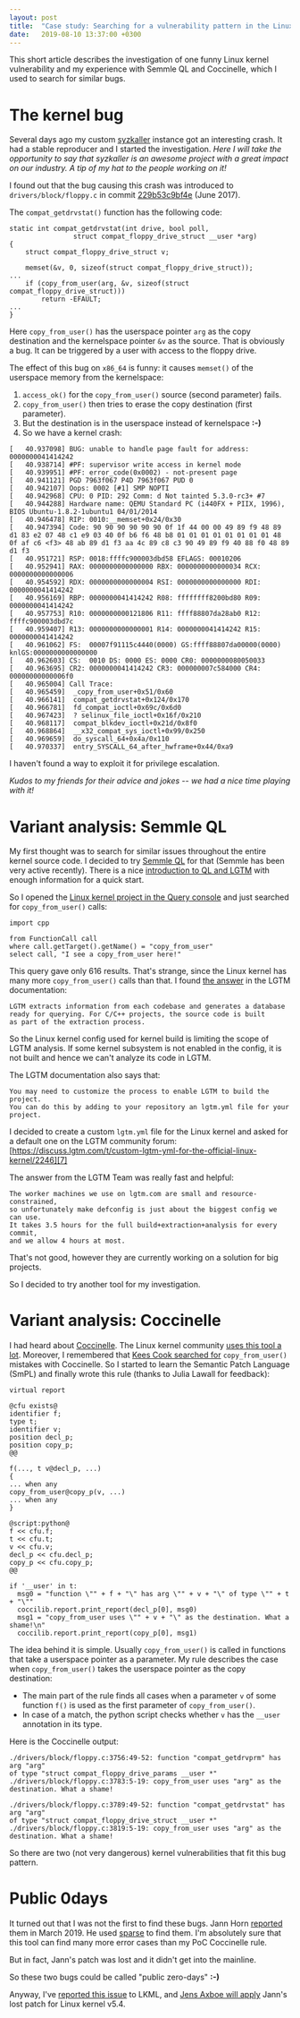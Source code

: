 ```yaml
---
layout: post
title:  "Case study: Searching for a vulnerability pattern in the Linux kernel"
date:   2019-08-10 13:37:00 +0300
---
```


This short article describes the investigation of one funny Linux kernel vulnerability
and my experience with Semmle QL and Coccinelle, which I used to search for similar bugs.

# The kernel bug

Several days ago my custom [syzkaller][1] instance got an interesting crash.
It had a stable reproducer and I started the investigation.
_Here I will take the opportunity to say that syzkaller is an awesome project with a great
impact on our industry. A tip of my hat to the people working on it!_

I found out that the bug causing this crash was introduced to `drivers/block/floppy.c`
in commit [229b53c9bf4e][2] (June 2017).

The `compat_getdrvstat()` function has the following code:
```
static int compat_getdrvstat(int drive, bool poll,
			    struct compat_floppy_drive_struct __user *arg)
{
	struct compat_floppy_drive_struct v;

	memset(&v, 0, sizeof(struct compat_floppy_drive_struct));
...
	if (copy_from_user(arg, &v, sizeof(struct compat_floppy_drive_struct)))
		return -EFAULT;
...
}
```

Here `copy_from_user()` has the userspace pointer `arg` as the copy destination and
the kernelspace pointer `&v` as the source. That is obviously a bug. It can be triggered
by a user with access to the floppy drive.

The effect of this bug on `x86_64` is funny: it causes `memset()` of the userspace memory from the kernelspace:
 1. `access_ok()` for the `copy_from_user()` source (second parameter) fails.
 2. `copy_from_user()` then tries to erase the copy destination (first parameter).
 3. But the destination is in the userspace instead of kernelspace __:-)__
 4. So we have a kernel crash:
```
[   40.937098] BUG: unable to handle page fault for address: 0000000041414242
[   40.938714] #PF: supervisor write access in kernel mode
[   40.939951] #PF: error_code(0x0002) - not-present page
[   40.941121] PGD 7963f067 P4D 7963f067 PUD 0
[   40.942107] Oops: 0002 [#1] SMP NOPTI
[   40.942968] CPU: 0 PID: 292 Comm: d Not tainted 5.3.0-rc3+ #7
[   40.944288] Hardware name: QEMU Standard PC (i440FX + PIIX, 1996), BIOS Ubuntu-1.8.2-1ubuntu1 04/01/2014
[   40.946478] RIP: 0010:__memset+0x24/0x30
[   40.947394] Code: 90 90 90 90 90 90 0f 1f 44 00 00 49 89 f9 48 89 d1 83 e2 07 48 c1 e9 03 40 0f b6 f6 48 b8 01 01 01 01 01 01 01 01 48 0f af c6 <f3> 48 ab 89 d1 f3 aa 4c 89 c8 c3 90 49 89 f9 40 88 f0 48 89 d1 f3
[   40.951721] RSP: 0018:ffffc900003dbd58 EFLAGS: 00010206
[   40.952941] RAX: 0000000000000000 RBX: 0000000000000034 RCX: 0000000000000006
[   40.954592] RDX: 0000000000000004 RSI: 0000000000000000 RDI: 0000000041414242
[   40.956169] RBP: 0000000041414242 R08: ffffffff8200bd80 R09: 0000000041414242
[   40.957753] R10: 0000000000121806 R11: ffff88807da28ab0 R12: ffffc900003dbd7c
[   40.959407] R13: 0000000000000001 R14: 0000000041414242 R15: 0000000041414242
[   40.961062] FS:  00007f91115c4440(0000) GS:ffff88807da00000(0000) knlGS:0000000000000000
[   40.962603] CS:  0010 DS: 0000 ES: 0000 CR0: 0000000080050033
[   40.963695] CR2: 0000000041414242 CR3: 000000007c584000 CR4: 00000000000006f0
[   40.965004] Call Trace:
[   40.965459]  _copy_from_user+0x51/0x60
[   40.966141]  compat_getdrvstat+0x124/0x170
[   40.966781]  fd_compat_ioctl+0x69c/0x6d0
[   40.967423]  ? selinux_file_ioctl+0x16f/0x210
[   40.968117]  compat_blkdev_ioctl+0x21d/0x8f0
[   40.968864]  __x32_compat_sys_ioctl+0x99/0x250
[   40.969659]  do_syscall_64+0x4a/0x110
[   40.970337]  entry_SYSCALL_64_after_hwframe+0x44/0xa9
```

I haven't found a way to exploit it for privilege escalation.

_Kudos to my friends for their advice and jokes -- we had a nice time playing with it!_

# Variant analysis: Semmle QL

My first thought was to search for similar issues throughout the entire kernel source code.
I decided to try [Semmle QL][3] for that (Semmle has been very active recently).
There is a nice [introduction to QL and LGTM][4] with enough information for a quick start.

So I opened the [Linux kernel project in the Query console][5] and just searched for `copy_from_user()` calls:

```
import cpp

from FunctionCall call
where call.getTarget().getName() = "copy_from_user"
select call, "I see a copy_from_user here!"
```

This query gave only 616 results. That's strange, since the Linux kernel has many more `copy_from_user()` calls than that.
I found [the answer][6] in the LGTM documentation:
```
LGTM extracts information from each codebase and generates a database
ready for querying. For C/C++ projects, the source code is built
as part of the extraction process.
```

So the Linux kernel config used for kernel build is limiting the scope of LGTM analysis.
If some kernel subsystem is not enabled in the config, it is not built and hence we can't analyze its code in LGTM.

The LGTM documentation also says that:

```
You may need to customize the process to enable LGTM to build the project.
You can do this by adding to your repository an lgtm.yml file for your project.
```

I decided to create a custom `lgtm.yml` file for the Linux kernel and asked for a default one on the LGTM community forum:
[https://discuss.lgtm.com/t/custom-lgtm-yml-for-the-official-linux-kernel/2246][7]

The answer from the LGTM Team was really fast and helpful:

```
The worker machines we use on lgtm.com are small and resource-constrained,
so unfortunately make defconfig is just about the biggest config we can use.
It takes 3.5 hours for the full build+extraction+analysis for every commit,
and we allow 4 hours at most.
```

That's not good, however they are currently working on a solution for big projects.

So I decided to try another tool for my investigation.

# Variant analysis: Coccinelle

I had heard about [Coccinelle][8]. The Linux kernel community [uses this tool a lot][9].
Moreover, I remembered that [Kees Cook searched for][10] `copy_from_user()` mistakes with Coccinelle.
So I started to learn the Semantic Patch Language (SmPL) and finally wrote this rule (thanks to Julia Lawall
for feedback):

```
virtual report

@cfu exists@
identifier f;
type t;
identifier v;
position decl_p;
position copy_p;
@@

f(..., t v@decl_p, ...)
{
... when any
copy_from_user@copy_p(v, ...)
... when any
}

@script:python@
f << cfu.f;
t << cfu.t;
v << cfu.v;
decl_p << cfu.decl_p;
copy_p << cfu.copy_p;
@@

if '__user' in t:
  msg0 = "function \"" + f + "\" has arg \"" + v + "\" of type \"" + t + "\""
  coccilib.report.print_report(decl_p[0], msg0)
  msg1 = "copy_from_user uses \"" + v + "\" as the destination. What a shame!\n"
  coccilib.report.print_report(copy_p[0], msg1)
```

The idea behind it is simple. Usually `copy_from_user()` is called in functions that take
a userspace pointer as a parameter. My rule describes the case when `copy_from_user()`
takes the userspace pointer as the copy destination:

 - The main part of the rule finds all cases when a parameter `v` of some function `f()` is
 used as the first parameter of `copy_from_user()`.
 - In case of a match, the python script checks whether `v` has the `__user` annotation
 in its type.

Here is the Coccinelle output:

```
./drivers/block/floppy.c:3756:49-52: function "compat_getdrvprm" has arg "arg"
of type "struct compat_floppy_drive_params __user *"
./drivers/block/floppy.c:3783:5-19: copy_from_user uses "arg" as the
destination. What a shame!

./drivers/block/floppy.c:3789:49-52: function "compat_getdrvstat" has arg "arg"
of type "struct compat_floppy_drive_struct __user *"
./drivers/block/floppy.c:3819:5-19: copy_from_user uses "arg" as the
destination. What a shame!
```

So there are two (not very dangerous) kernel vulnerabilities that fit this bug pattern.

# Public 0days

It turned out that I was not the first to find these bugs.
Jann Horn [reported][11] them in March 2019. He used [sparse][14] to find them.
I'm absolutely sure that this tool can find many more error cases than my PoC Coccinelle rule.

But in fact, Jann's patch was lost and it didn't get into the mainline.

So these two bugs could be called "public zero-days" __:-)__

Anyway, I've [reported this issue][12] to LKML, and [Jens Axboe will apply][13] Jann's lost patch for Linux kernel v5.4.


[1]: https://github.com/google/syzkaller
[2]: https://git.kernel.org/pub/scm/linux/kernel/git/torvalds/linux.git/commit/?id=229b53c9bf4e1132a4aa6feb9632a7a1f1d08c5c
[3]: https://semmle.com/ql
[4]: https://blog.semmle.com/introduction-to-variant-analysis-part-2/
[5]: https://lgtm.com/projects/g/torvalds/linux/
[6]: https://lgtm.com/help/lgtm/cpp-extraction
[7]: https://discuss.lgtm.com/t/custom-lgtm-yml-for-the-official-linux-kernel/2246
[8]: http://coccinelle.lip6.fr/
[9]: http://coccinelle.lip6.fr/impact_linux.php
[10]: https://outflux.net/slides/2011/defcon/kernel-exploitation.pdf
[11]: https://patchwork.kernel.org/patch/10872219/
[12]: https://www.openwall.com/lists/kernel-hardening/2019/08/09/14
[13]: https://www.openwall.com/lists/kernel-hardening/2019/08/09/15
[14]: https://www.kernel.org/doc/html/latest/dev-tools/sparse.html

